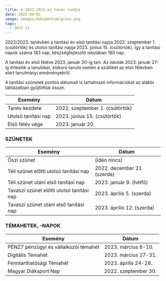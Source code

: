 ```yaml
---
title: A 2022-2023-as tanév rendje
date: 2022-09-01
image: images/dokumentum/green.png
tags:
  - 2022-23
---
```


2022/2023. tanévben a tanítási év első tanítási napja 2022. szeptember 1. (csütörtök) és utolsó tanítási napja 2023. június 15. (csütörtök). Így a tanítási napok száma 183 nap, készségfejlesztő iskolában 180 nap.

A tanítási év első féléve 2023. január 20-ig tart. Az iskolák 2023. január 27-ig értesítik a tanulókat, kiskorú tanuló esetén a szülőket az első félévben elért tanulmányi eredményekről.

A tanítási szünetek pontos dátumait is tartalmazó információkat az alábbi táblázatban gyűjtöttük össze.

| Esemény             | Dátum                           |
|---------------------|---------------------------------|
| Tanév kezdete       | 2022. szeptember 1. (csütörtök) |
| Utolsó tanítási nap | 2023. június 15. (csütörtök)    |
| Első félév vége     | 2023. január 20.                |

### SZÜNETEK

| Esemény                                   | Dátum                       |
|-------------------------------------------|-----------------------------|
| Őszi szünet                               | (idén nincs)                |
| Téli szünet előtti utolsó tanítási nap    | 2022. december 21. (szerda) |
| Téli szünet utáni első tanítási nap       | 2023. január 9. (hétfő)     |
| Tavaszi szünet előtti utolsó tanítási nap | 2023. április 5. (szerda)   |
| Tavaszi szünet utáni első tanítási nap    | 2023. április 12. (szerda)  |

### TÉMAHETEK, -NAPOK

| Esemény                               | Dátum                |
|---------------------------------------|----------------------|
| PÉNZ7 pénzügyi és vállalkozói témahét | 2023. március 6-10.  |
| Digitális Témahét                     | 2023. március 27-31. |
| Fenntarthatósági Témahét              | 2023. április 24-28. |
| Magyar Diáksport Nap                  | 2022. szeptember 30. |